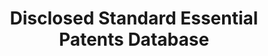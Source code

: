 ---
layout: default
bigquery: https://console.cloud.google.com/bigquery?p=patents-public-data&d=dsep&page=dataset
citation: 'Bekkers, R., Catalini, C., Martinelli, A., & Simcoe, T. (2012). Intellectual
  Property Disclosure in Standards Development. Proceedings from NBER conference on
  Standards, Patents & Innovation, Tucson (AZ), January 20 and 21, 2012.


  '
code: codebook included in excel files
contributors: Rudi Bekkers, Christian Catalini, Arianna Martinelli, Timothy Simcoe,
  Cesare Righi
cost: None
description: "The OEIDD database provides a full overview of all disclosed IPR at\
  \ setting organizations world-wide. Based on the archives of thirteen major SSOs\
  \ as of March 2011, the disclosure data is cleaned, harmonized, and all disclosed\
  \ USPTO or EPO patents or patent applications are matched against patent identities\
  \ in the PATSTAT database. Overall, the database contains 46,906 disclosed patents,\
  \ patent applications or blankets, from 969 different firms, with 14057 USPTO or\
  \ EPO patents or patent applications identified in PATSTAT, belonging to 4814 different\
  \ INPADOC patent families and 5337 different DOCDB patent families. \n"
documentation: Included with files
last_edit: 04/13/2022, 12:40:04
location: http://ssopatents.org/
schema_fields:
- family_id
- date
- committee_project
- third_party
- blanket_scope
- blanket_type
- sso
- serial_cleaned
- tc_name
- patent_owner_unharmonized
- sc_name
- record_id
- copyright
- wg_name
- patent_owner_harmonized
- pub_cleaned
- reciprocity
- licensing_commitment
- disclosure_event
- standard
shortname: dsep_data
tags:
- disclosure
- standards
- patents
terms_of_use: "Anyone is free to use this data, provided that any paper or report\
  \ published that uses this data includes the following literature citation:  \n\n\
  \n\"Bekkers, R., Catalini, C., Martinelli, A., & Simcoe, T. (2012). Intellectual\
  \ Property Disclosure in Standards Development. Proceedings from NBER conference\
  \ on Standards, Patents & Innovation, Tucson (AZ), January 20 and 21, 2012.\""
title: Disclosed Standard Essential Patents Database
uuid: 297f265e-eb23-48aa-b4df-54333ba779ab
versioning: 'yes'
---